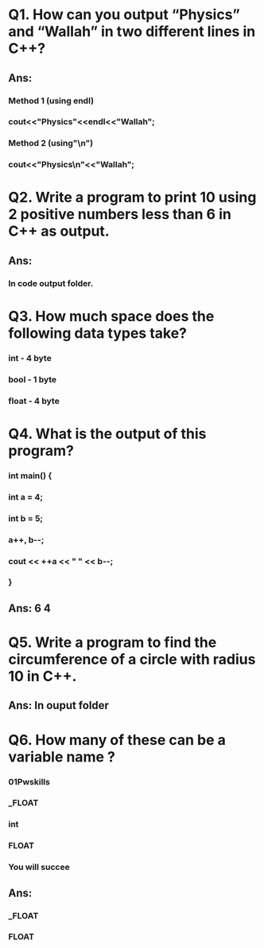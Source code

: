 # Q1. How can you output “Physics” and “Wallah” in two different lines in C++?
## Ans:    
### Method 1 (using endl)
### cout<<"Physics"<<endl<<"Wallah";
### Method 2 (using"\n")
### cout<<"Physics\n"<<"Wallah";

#  Q2. Write a program to print 10 using 2 positive numbers less than 6 in C++ as output.
## Ans:
### In code output folder.

 # Q3. How much space does the following data types take?
### int - 4 byte
### bool - 1 byte
### float - 4 byte
#  Q4. What is the output of this program?
### int main() { 
### int a = 4; 
### int b = 5; 
### a++, b--; 
### cout << ++a << " " << b--; 
### }
## Ans: 6 4
#  Q5. Write a program to find the circumference of a circle with radius 10 in C++.
## Ans: In ouput folder
# Q6. How many of these can be a variable name ?
### 01Pwskills
### _FLOAT
### int
### FLOAT
### You will succee
## Ans:
### _FLOAT
### FLOAT
